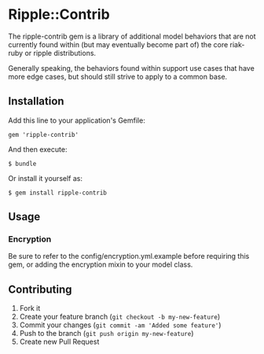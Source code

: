 # Ripple::Contrib

The ripple-contrib gem is a library of additional model behaviors that
are not currently found within (but may eventually become part of) the
core riak-ruby or ripple distributions.

Generally speaking, the behaviors found within support use cases that
have more edge cases, but should still strive to apply to a common base.

## Installation

Add this line to your application's Gemfile:

    gem 'ripple-contrib'

And then execute:

    $ bundle

Or install it yourself as:

    $ gem install ripple-contrib

## Usage

### Encryption

Be sure to refer to the config/encryption.yml.example before requiring
this gem, or adding the encryption mixin to your model class.

## Contributing

1. Fork it
2. Create your feature branch (`git checkout -b my-new-feature`)
3. Commit your changes (`git commit -am 'Added some feature'`)
4. Push to the branch (`git push origin my-new-feature`)
5. Create new Pull Request
